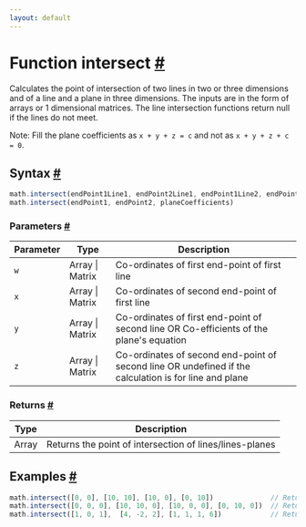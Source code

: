 ```yaml
---
layout: default
---
```


<!-- Note: This file is automatically generated from source code comments. Changes made in this file will be overridden. -->

<h1 id="function-intersect">Function intersect <a href="#function-intersect" title="Permalink">#</a></h1>

Calculates the point of intersection of two lines in two or three dimensions
and of a line and a plane in three dimensions. The inputs are in the form of
arrays or 1 dimensional matrices. The line intersection functions return null
if the lines do not meet.

Note: Fill the plane coefficients as `x + y + z = c` and not as `x + y + z + c = 0`.


<h2 id="syntax">Syntax <a href="#syntax" title="Permalink">#</a></h2>

```js
math.intersect(endPoint1Line1, endPoint2Line1, endPoint1Line2, endPoint2Line2)
math.intersect(endPoint1, endPoint2, planeCoefficients)
```

<h3 id="parameters">Parameters <a href="#parameters" title="Permalink">#</a></h3>

Parameter | Type | Description
--------- | ---- | -----------
`w` | Array &#124; Matrix | Co-ordinates of first end-point of first line
`x` | Array &#124; Matrix | Co-ordinates of second end-point of first line
`y` | Array &#124; Matrix | Co-ordinates of first end-point of second line OR Co-efficients of the plane's equation
`z` | Array &#124; Matrix | Co-ordinates of second end-point of second line OR undefined if the calculation is for line and plane

<h3 id="returns">Returns <a href="#returns" title="Permalink">#</a></h3>

Type | Description
---- | -----------
Array | Returns the point of intersection of lines/lines-planes


<h2 id="examples">Examples <a href="#examples" title="Permalink">#</a></h2>

```js
math.intersect([0, 0], [10, 10], [10, 0], [0, 10])              // Returns [5, 5]
math.intersect([0, 0, 0], [10, 10, 0], [10, 0, 0], [0, 10, 0])  // Returns [5, 5, 0]
math.intersect([1, 0, 1],  [4, -2, 2], [1, 1, 1, 6])            // Returns [7, -4, 3]
```


